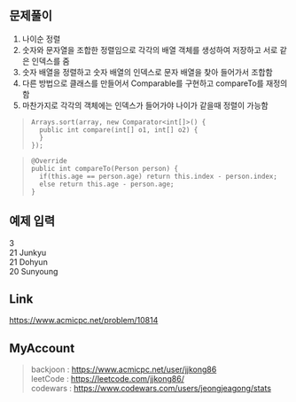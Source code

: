 ## 문제풀이
 1. 나이순 정렬
 2. 숫자와 문자열을 조합한 정렬임으로 각각의 배열 객체를 생성하여 저장하고 서로 같은 인덱스를 줌
 3. 숫자 배열을 정렬하고 숫자 배열의 인덱스로 문자 배열을 찾아 들어가서 조합함
 4. 다른 방법으로 클래스를 만들어서 Comparable를 구현하고 compareTo를 재정의함
 5. 마찬가지로 각각의 객체에는 인덱스가 들어가야 나이가 같을때 정렬이 가능함
 
 
> ```
> Arrays.sort(array, new Comparator<int[]>() {
> 	public int compare(int[] o1, int[] o2) {
> 	}
> });
> ```

> ```
> @Override
> public int compareTo(Person person) {
> 	if(this.age == person.age) return this.index - person.index;
> 	else return this.age - person.age;
> }
> ```

## 예제 입력
3  
21 Junkyu  
21 Dohyun  
20 Sunyoung  

## Link
https://www.acmicpc.net/problem/10814

## MyAccount

> backjoon : <https://www.acmicpc.net/user/jjkong86>  
> leetCode : <https://leetcode.com/jjkong86/>  
> codewars : https://www.codewars.com/users/jeongjeagong/stats



